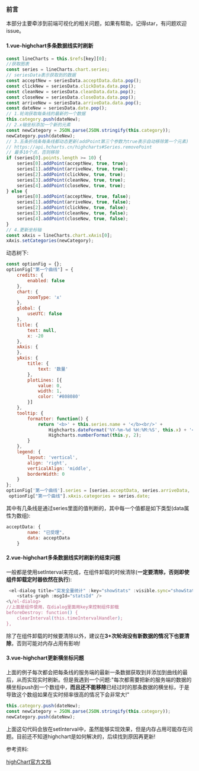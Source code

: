 ### 前言
本部分主要牵涉到前端可视化的相关问题，如果有帮助，记得star，有问题欢迎issue。

#### 1.vue-highchart多条数据线实时刷新
```js
const lineCharts = this.$refs[key][0];
//获取图表
const series = lineCharts.chart.series;
// seriesData表示获取到的数据
const acceptNew = seriesData.acceptData.data.pop();
const clickNew = seriesData.clickData.data.pop();
const cleanNew = seriesData.cleanData.data.pop();
const closeNew = seriesData.closeData.data.pop();
const arriveNew = seriesData.arriveData.data.pop();
const dateNew = seriesData.date.pop();
// 1.轮询获取每条线的最新的一个数据
this.category.push(dateNew);
// 2.x轴坐标添加一个新的元素
const newCategory = JSON.parse(JSON.stringify(this.category));
newCategory.push(dateNew);
// 3.五条折线条每条线都动态更新(addPoint第三个参数为true表示自动移除第一个元素)
// https://api.hcharts.cn/highcharts#Series.removePoint
// 最多10个点，否则移除
if (series[0].points.length >= 10) {
    series[0].addPoint(acceptNew, true, true);
    series[1].addPoint(arriveNew, true, true);
    series[2].addPoint(clickNew, true, true);
    series[3].addPoint(cleanNew, true, true);
    series[4].addPoint(closeNew, true, true);
} else {
    series[0].addPoint(acceptNew, true, false);
    series[1].addPoint(arriveNew, true, false);
    series[2].addPoint(clickNew, true, false);
    series[3].addPoint(cleanNew, true, false);
    series[4].addPoint(closeNew, true, false);
}
// 4.更新坐标轴
const xAxis = lineCharts.chart.xAxis[0];
xAxis.setCategories(newCategory);
```
动态树下:
```js
const optionFig = {};
optionFig["第一个曲线"] = {
    credits: {
        enabled: false
    },
    chart: {
        zoomType: 'x'
    },
    global: {
        useUTC: false
    },
    title: {
        text: null,
        x: -20
    },
    xAxis: {
    },
    yAxis: {
        title: {
            text: '数量'
        },
        plotLines: [{
            value: 0,
            width: 1,
            color: '#808080'
        }]
    },
    tooltip: {
        formatter: function() {
            return '<b>' + this.series.name + '</b><br/>' +
                Highcharts.dateFormat('%Y-%m-%d %H:%M:%S', this.x) + '<br/>' +
                Highcharts.numberFormat(this.y, 2);
        }
    },
    legend: {
        layout: 'vertical',
        align: 'right',
        verticalAlign: 'middle',
        borderWidth: 0
    }
};
optionFig['第一个曲线'].series = [series.acceptData, series.arriveData, series.clickData, series.cleanData, series.closeData],
 optionFig["第一个曲线"].xAxis.categories = series.date;
```
其中有几条线是通过series里面的值判断的，其中每一个值都是如下类型(data属性为数组):
```js
acceptData: {
        name: "已受理",
        data: acceptData
    }
```

#### 2.vue-highchart多条数据线实时刷新的结束问题
一般都是使用setInterval来完成，在组件卸载的时候清除(**一定要清除，否则即使组件卸载定时器依然在执行**):
```js
 <el-dialog title="突发全量统计" :key="showStats" :visible.sync="showStats" width="90%">
    <stats-graph :msgId="statsId" />
<\/el-dialog>
//上面是组件使用，在dialog里面用key来控制组件卸载
beforeDestroy: function() {
    clearInterval(this.timeIntervalHandler);
},
```
除了在组件卸载的时候要清除以外，建议在**3+次轮询没有新数据的情况下也要清除**，否则可能对内存占用有影响!

#### 3.vue-highchart更新横坐标问题
上面的例子每次都会把每条线的服务端的最新一条数据获取到并添加到曲线的最后，从而实现实时刷新。但是我遇到一个问题:"每次都需要把新的服务端的数据的横坐标push到一个数组中，**而且还不能移除**已经过时的那条数据的横坐标，于是导致这个数组如果在实时频率很高的情况下会非常大!"
```js
this.category.push(dateNew);
const newCategory = JSON.parse(JSON.stringify(this.category));
newCategory.push(dateNew);
```
上面这句代码会放在setInterval中，虽然能够实现效果，但是内存占用可能存在问题。目前还不知道highchart是如何解决的，后续找到原因再更新!





参考资料:

[highChart官方文档](https://api.hcharts.cn/highcharts#Series.removePoint)
